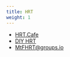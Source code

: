 ```yaml
---
title: HRT
weight: 1
---
```


- [HRT.Cafe](https://hrt.cafe)
- [DIY HRT](https://diyhrt.wiki)
- [MtFHRT@groups.io](https://groups.io/g/MTFHRT)
